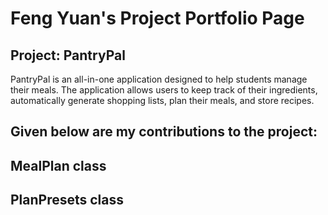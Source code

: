 # Feng Yuan's Project Portfolio Page

## Project: PantryPal

PantryPal is an all-in-one application designed to help students manage their meals.
The application allows users to keep track of their ingredients, automatically generate shopping lists,
plan their meals, and store recipes.

## Given below are my contributions to the project:

## MealPlan class

## PlanPresets class

##